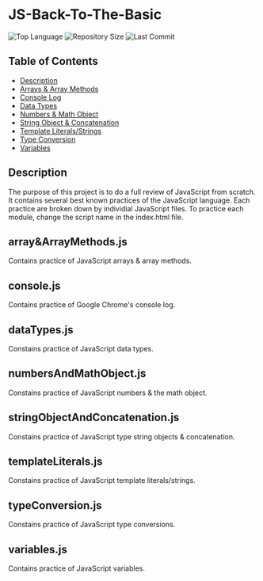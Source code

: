 # JS-Back-To-The-Basic

![Top Language](https://img.shields.io/github/languages/top/kpetiote/JS-Back-To-The-Basic)
![Repository Size](https://img.shields.io/github/repo-size/Kpetiote/JS-Back-To-The-Basic)
![Last Commit](https://img.shields.io/github/last-commit/Kpetiote/JS-Back-To-The-Basic)

## Table of Contents
  * [Description](#description)
  * [Arrays & Array Methods](#array&arraymethodsjs)
  * [Console Log](#consolejs)
  * [Data Types](#datatypesjs)
  * [Numbers & Math Object](#numbersandmathobjectjs)
  * [String Object & Concatenation](#numbersandmathobjectjs)
  * [Template Literals/Strings](#typeconversionjs)
  * [Type Conversion](#typeconversionjs)
  * [Variables](#variablesjs)

## Description
The purpose of this project is to do a full review of JavaScript from scratch.
It contains several best known practices of the JavaScript language.
Each practice are broken down by individial JavaScript files.
To practice each module, change the script name in the index.html file.

## array&ArrayMethods.js
Contains practice of JavaScript arrays & array methods.

## console.js
Contains practice of Google Chrome's console log.

## dataTypes.js
Constains practice of JavaScript data types.

## numbersAndMathObject.js
Constains practice of JavaScript numbers & the math object.

## stringObjectAndConcatenation.js
Constains practice of JavaScript type string objects & concatenation.

## templateLiterals.js
Constains practice of JavaScript template literals/strings.

## typeConversion.js
Constains practice of JavaScript type conversions.

## variables.js
Contains practice of JavaScript variables.